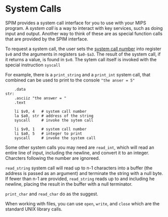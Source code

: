 # System Calls 

SPIM provides a system call interface for you to use with your MIPS program. A
*system call* is a way to interact with key services, such as doing input and
output. Another way to think of these are as special function calls that are
provided by the SPIM interface.

To request a system call, the user sets the [system call
number](systemcalls-table.md) into register `$v0` and the arguments in registers
`$a0-$a3`. The result of the system call, if it returns a value, is found in
`$v0`. The sytem call itself is invoked with the special instruction `syscall`

For example, there is a `print_string` and a `print_int` system call, that
combined can be used to print to the console `"the anser = 5"`

```
    .data
str:
    .asciiz "the answer = "
    .text
    
    li $v0, 4   # system call number
    la $a0, str # address of the string
    syscall     # invoke the sytem call
    
    li $v0, 1   # system call number
    li $a0, 5   # integer to print
    syscall     # invoke the system call
```

Some other system calls you may need are `read_int`, which will read an entire line of input, including the newline, and convert it to an integer. Charcters following the number are ignoreed.

`read_string` system call will read up to n-1 characters into a buffer (the
address is passed as an argument) and terminate the string with a null byte. If
fewer than n-1 are provided, `read_string` reads up to and including he newline,
placing the result in the buffer with a null terminator.

`print_char` and `read_char` do as the suggest.

When working with files, you can use `open`, `write`, and `close` which are the
standard UNIX library calls.


